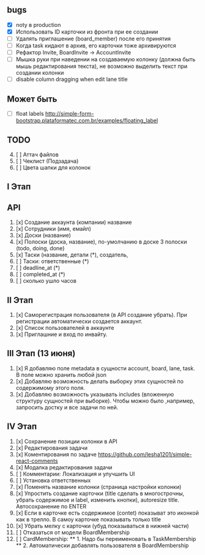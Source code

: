 ## bugs

* [x] noty в production
* [x] Использовать ID карточки из фронта при ее создании
* [ ] Удалять приглашение (board_member) после его принятия
* [ ] Когда task кидают в архив, его карточки тоже архивируются
* [ ] Рефактор Invite, BoardInvite -> AccountInvite
* [ ] Мышка руки при наведении на создаваемую колонку (должна быть мышь
  редактирования текста), не возможно выделить текст при создании колонки
* [ ] disable column dragging when edit lane title

## Может быть
* [ ] float labels http://simple-form-bootstrap.plataformatec.com.br/examples/floating_label

## TODO

4. [ ] Аттач файлов
5. [ ] Чеклист (Подзадача)
6. [ ] Цвета шапки для колонок

I Этап
------

## API

1. [x] Создание аккаунта (компании) название
2. [x] Сотрудники (имя, емайл)
3. [x] Доски (название)
4. [x] Полоски (доска, название), по-умолчанию в доске 3 полоски (todo, doing, done)
5. [x] Таски (название, детали (*), создатель, 
6. [ ] Таски: ответственные (*)
7. [ ] deadline_at (*)
8. [ ] completed_at (*)
9. [ ] сколько ушло часов


II Этап
-------

1. [x] Саморегистрация пользователя (в API создание убрать). При регистрации
   автоматически создается аккаунт.
2. [x] Список пользователей в аккаунте
3. [x] Приглашние и вход по инвайту.


III Этап (13 июня)
------------------

1. [x] Я добавляю поле metadata в сущности account, board, lane, task. В поле
   можно хранить любой json
2. [x] Добавляю возможность делать выборку этих сущностей по содержимому этого
   поля.
3. [x] Добавляю возможность указывать includes (вложенную структуру сущностей
   при выборке). Чтобы можно было ,например, запросить достку и все задачи
   по ней.

IV Этап
-------

1. [x] Сохранение позиции колонки в API
2. [x] Редактирования задачи
3. [x] Коментирования по задаче https://github.com/lesha1201/simple-react-comments
3. [x] Модалка редактирования задачи
4. [ ] Комментарии: Локализация и улучшить UI
3. [ ] Установка ответственных
5. [x] Поменять название колонки (страница настройки колонки)
6. [x] Упростить создание карточки (title сделать в многострочны, убрать
   содержимое и label, изменить кнопки), autoresize title. Автосохранение по
   ENTER
7. [x] Если в карточке есть содержимое (contet) показыват это иконкой как в
   трелло. В самоу карточке показывать только title
8. [x] Убрать мелку с карточки (убуд показываться в нижней части)
9. [ ] Отказаться от модели BoardMembership
10. [ ] CardMembership: 
** 1. Надо бы переименовать в TaskMembership
** 2. Автоматически добавлять пользователя в BoardMembership
